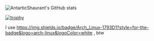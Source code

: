 ![AntarticShaurant's GitHub stats](https://github-readme-stats.vercel.app/api?username=AntarticShaurant&show_icons=true&count_private=true&include_all_commits=true)

[![trophy](https://github-profile-trophy.vercel.app/?username=AntarticShaurant&theme=nord)](https://github.com/ryo-ma/github-profile-trophy)

I use https://img.shields.io/badge/Arch_Linux-1793D1?style=for-the-badge&logo=arch-linux&logoColor=white , btw

